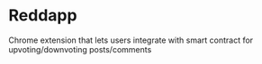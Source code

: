 # Reddapp
Chrome extension that lets users integrate with smart contract for upvoting/downvoting posts/comments
